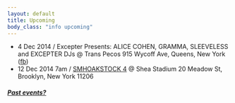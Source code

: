 ```yaml
---
layout: default
title: Upcoming 
body_class: "info upcoming"
---
```

<ul class="classed root">

  <li class="dj">
    4 Dec 2014 / Excepter Presents: ALICE COHEN, GRAMMA, SLEEVELESS and EXCEPTER DJs 
    @ Trans Pecos 915 Wycoff Ave, Queens, New York
    (<a href="https://www.facebook.com/events/883827124971307/">fb</a>)
  </li>
  <li class="music">12 Dec 2014 7am / <a href="https://www.facebook.com/events/1517035161853918">SMHOAKSTOCK 4</a> @ Shea Stadium  20 Meadow St, Brooklyn, New York 11206</li>
  <!-- 
  <li class="music">12 Dec 2014 / Excepter, Guardian Alien @ Trans Pecos</li>
  <li class="music">16 Jan 2015 / Excepter @ The Bitter End</li>
  -->
  

</ul>

<h5><a href="chronology.html">Past events?</a></h5>
